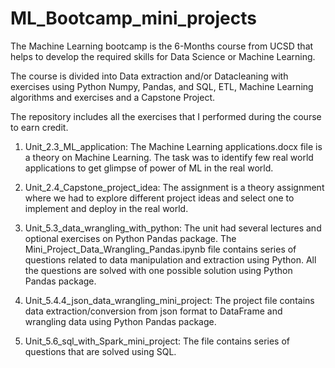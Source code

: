 # ML_Bootcamp_mini_projects

The Machine Learning bootcamp is the 6-Months course from UCSD that helps to develop the required skills for Data Science or Machine Learning.

The course is divided into Data extraction and/or Datacleaning with exercises using Python Numpy, Pandas, and SQL, ETL, Machine Learning algorithms and exercises and a Capstone Project.

The repository includes all the exercises that I performed during the course to earn credit.

1. Unit_2.3_ML_application:
   The Machine Learning applications.docx file is a theory on Machine Learning. The task was to identify few real world applications to get glimpse of power of ML in the real world.
 
2. Unit_2.4_Capstone_project_idea:
   The assignment is a theory assignment where we had to explore different project ideas and select one to implement and deploy in the real world.
   
3. Unit_5.3_data_wrangling_with_python:
   The unit had several lectures and optional exercises on Python Pandas package.
   The Mini_Project_Data_Wrangling_Pandas.ipynb file contains series of questions related to data manipulation and extraction using Python.
   All the questions are solved with one possible solution using Python Pandas package.
   
4. Unit_5.4.4_json_data_wrangling_mini_project:
   The project file contains data extraction/conversion from json format to DataFrame and wrangling data using Python Pandas package.
   
5. Unit_5.6_sql_with_Spark_mini_project:
   The file contains series of questions that are solved using SQL. 
   
